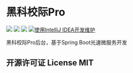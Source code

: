黑科校际Pro
======

![](https://img.shields.io/badge/language-Java-orange.svg)
![](https://img.shields.io/badge/mother_fucker-v0.0.0-519dd9.svg)
![](https://img.shields.io/badge/license-MIT-000000.svg)
[![使用IntelliJ IDEA开发维护](https://img.shields.io/badge/IntelliJ%20IDEA-提供支持-blue.svg)](https://www.jetbrains.com/idea/)



黑科校际Pro后台，基于Spring Boot光速微服务开发


开源许可证 License MIT
---

